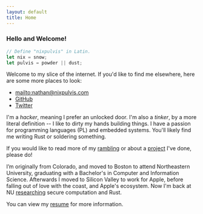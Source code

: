 ```yaml
---
layout: default
title: Home
---
```


### Hello and Welcome!

```rust
// Define "nixpulvis" in Latin.
let nix = snow;
let pulvis = powder || dust;
```

Welcome to my slice of the internet. If you'd like to find me elsewhere, here
are some more places to look:

- <mailto:nathan@nixpulvis.com>
- [GitHub](https://github.com/nixpulvis)
- [Twitter](https://twitter.com/nixpulvis)

I'm a *hacker*, meaning I prefer an unlocked door. I'm also a *tinker*, by a
more literal definition -- I like to dirty my hands building things. I have a
passion for programming languages (PL) and embedded systems. You'll likely find
me writing Rust or soldering something.

If you would like to read more of my [rambling](/ramblings) or about a
[project](/projects) I've done, please do!

I’m originally from Colorado, and moved to Boston to attend Northeastern
University, graduating with a Bachelor's in Computer and Information Science.
Afterwards I moved to Silicon Valley to work for Apple, before falling out of
love with the coast, and Apple's ecosystem. Now I'm back at NU
[researching](/research) secure computation and Rust.

You can view my [resume](/resume.pdf) for more information.
